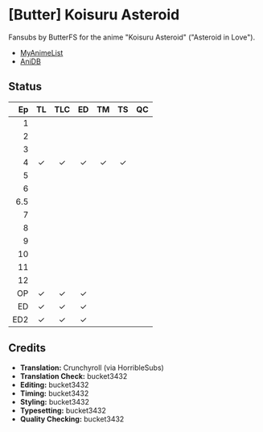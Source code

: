 # \[Butter] Koisuru Asteroid

Fansubs by ButterFS for the anime "Koisuru Asteroid" ("Asteroid in Love").

* [MyAnimeList](https://myanimelist.net/anime/39388/Koisuru_Asteroid)
* [AniDB](http://anidb.info/perl-bin/animedb.pl?show=anime&aid=14707)

## Status

|  Ep | TL | TLC | ED | TM | TS | QC |
|----:|:--:|:---:|:--:|:--:|:--:|:--:|
|   1 |    |     |    |    |    |    |
|   2 |    |     |    |    |    |    |
|   3 |    |     |    |    |    |    |
|   4 |  ✓ |   ✓ |  ✓ |  ✓ |  ✓ |    |
|   5 |    |     |    |    |    |    |
|   6 |    |     |    |    |    |    |
| 6.5 |    |     |    |    |    |    |
|   7 |    |     |    |    |    |    |
|   8 |    |     |    |    |    |    |
|   9 |    |     |    |    |    |    |
|  10 |    |     |    |    |    |    |
|  11 |    |     |    |    |    |    |
|  12 |    |     |    |    |    |    |
|  OP |  ✓ |   ✓ |  ✓ |    |    |    |
|  ED |  ✓ |   ✓ |  ✓ |    |    |    |
| ED2 |  ✓ |   ✓ |  ✓ |    |    |    |

## Credits

* **Translation:** Crunchyroll (via HorribleSubs)
* **Translation Check:** bucket3432
* **Editing:** bucket3432
* **Timing:** bucket3432
* **Styling:** bucket3432
* **Typesetting:** bucket3432
* **Quality Checking:** bucket3432
